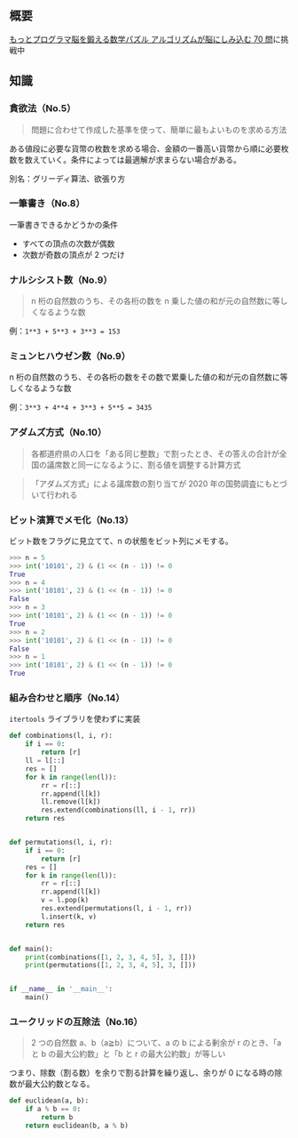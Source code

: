 ## 概要

[もっとプログラマ脳を鍛える数学パズル アルゴリズムが脳にしみ込む 70 問](https://www.amazon.co.jp/%E3%82%82%E3%81%A3%E3%81%A8%E3%83%97%E3%83%AD%E3%82%B0%E3%83%A9%E3%83%9E%E8%84%B3%E3%82%92%E9%8D%9B%E3%81%88%E3%82%8B%E6%95%B0%E5%AD%A6%E3%83%91%E3%82%BA%E3%83%AB-%E3%82%A2%E3%83%AB%E3%82%B4%E3%83%AA%E3%82%BA%E3%83%A0%E3%81%8C%E8%84%B3%E3%81%AB%E3%81%97%E3%81%BF%E8%BE%BC%E3%82%8070%E5%95%8F-%E5%A2%97%E4%BA%95-%E6%95%8F%E5%85%8B/dp/4798153613)に挑戦中

## 知識

### 貪欲法（No.5）

> 問題に合わせて作成した基準を使って、簡単に最もよいものを求める方法

ある値段に必要な貨幣の枚数を求める場合、金額の一番高い貨幣から順に必要枚数を数えていく。条件によっては最適解が求まらない場合がある。

別名：グリーディ算法、欲張り方

### 一筆書き（No.8）

一筆書きできるかどうかの条件

- すべての頂点の次数が偶数
- 次数が奇数の頂点が 2 つだけ

### ナルシシスト数（No.9）

> n 桁の自然数のうち、その各桁の数を n 乗した値の和が元の自然数に等しくなるような数

例：`1**3 + 5**3 + 3**3 = 153`

### ミュンヒハウゼン数（No.9）

n 桁の自然数のうち、その各桁の数をその数で累乗した値の和が元の自然数に等しくなるような数

例：`3**3 + 4**4 + 3**3 + 5**5 = 3435`

### アダムズ方式（No.10）

> 各都道府県の人口を「ある同じ整数」で割ったとき、その答えの合計が全国の議席数と同一になるように、割る値を調整する計算方式

> 「アダムズ方式」による議席数の割り当てが 2020 年の国勢調査にもとづいて行われる

### ビット演算でメモ化（No.13）

ビット数をフラグに見立てて、n の状態をビット列にメモする。

```py
>>> n = 5
>>> int('10101', 2) & (1 << (n - 1)) != 0
True
>>> n = 4
>>> int('10101', 2) & (1 << (n - 1)) != 0
False
>>> n = 3
>>> int('10101', 2) & (1 << (n - 1)) != 0
True
>>> n = 2
>>> int('10101', 2) & (1 << (n - 1)) != 0
False
>>> n = 1
>>> int('10101', 2) & (1 << (n - 1)) != 0
True
```

### 組み合わせと順序（No.14）

`itertools` ライブラリを使わずに実装

```py
def combinations(l, i, r):
    if i == 0:
        return [r]
    ll = l[::]
    res = []
    for k in range(len(l)):
        rr = r[::]
        rr.append(l[k])
        ll.remove(l[k])
        res.extend(combinations(ll, i - 1, rr))
    return res


def permutations(l, i, r):
    if i == 0:
        return [r]
    res = []
    for k in range(len(l)):
        rr = r[::]
        rr.append(l[k])
        v = l.pop(k)
        res.extend(permutations(l, i - 1, rr))
        l.insert(k, v)
    return res


def main():
    print(combinations([1, 2, 3, 4, 5], 3, []))
    print(permutations([1, 2, 3, 4, 5], 3, []))


if __name__ in '__main__':
    main()
```

### ユークリッドの互除法（No.16）

> 2 つの自然数 a、b（a≧b）について、a の b による剰余が r のとき、「a と b の最大公約数」と「b と r の最大公約数」が等しい

つまり、除数（割る数）を余りで割る計算を繰り返し、余りが 0 になる時の除数が最大公約数となる。

```py
def euclidean(a, b):
    if a % b == 0:
        return b
    return euclidean(b, a % b)
```
